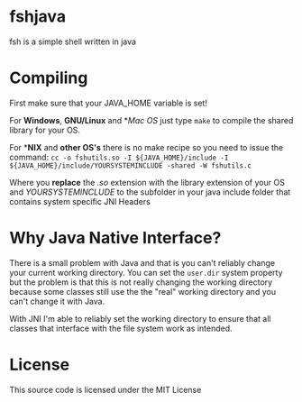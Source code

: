 # fshjava
fsh is a simple shell written in java

# Compiling
First make sure that your JAVA_HOME variable is set!

For **Windows**, **GNU/Linux** and **Mac OS* just type `make` to compile the shared library for your OS.

For ***NIX** and **other OS's** there is no make recipe so you need to issue the command:
`cc -o fshutils.so -I ${JAVA_HOME}/include -I ${JAVA_HOME}/include/YOURSYSTEMINCLUDE -shared -W fshutils.c`

Where you **replace** the *.so* extension with the library extension of your OS and *YOURSYSTEMINCLUDE* to the
subfolder in your java include folder that contains system specific JNI Headers

# Why Java Native Interface?
There is a small problem with Java and that is you can't reliably change your current working directory. 
You can set the `user.dir` system property but the problem is that this is not really changing the working directory because some classes still use the the "real" working directory and you can't change it with Java. 

With JNI I'm able to reliably set the working directory to ensure that all classes that interface with the file system work as intended.

# License
This source code is licensed under the MIT License
